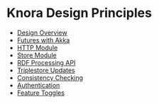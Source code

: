 <!---
Copyright © 2015-2019 the contributors (see Contributors.md).

This file is part of Knora.

Knora is free software: you can redistribute it and/or modify
it under the terms of the GNU Affero General Public License as published
by the Free Software Foundation, either version 3 of the License, or
(at your option) any later version.

Knora is distributed in the hope that it will be useful,
but WITHOUT ANY WARRANTY; without even the implied warranty of
MERCHANTABILITY or FITNESS FOR A PARTICULAR PURPOSE.  See the
GNU Affero General Public License for more details.

You should have received a copy of the GNU Affero General Public
License along with Knora.  If not, see <http://www.gnu.org/licenses/>.
-->

# Knora Design Principles

- [Design Overview](design-overview.md)
- [Futures with Akka](futures-with-akka.md)
- [HTTP Module](http-module.md)
- [Store Module](store-module.md)
- [RDF Processing API](rdf-api.md)
- [Triplestore Updates](triplestore-updates.md)
- [Consistency Checking](consistency-checking.md)
- [Authentication](authentication.md)
- [Feature Toggles](feature-toggles.md)
